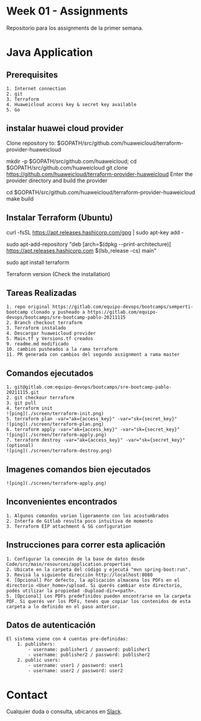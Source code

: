 # Week 01 - Assignments
Repositorio para los assignments de la primer semana.

# Java Application

## Prerequisites

	1. Internet connection
	2. git
	3. Terraform
	4. Huaweicloud access key & secret key available
	5. Go

## instalar huawei cloud provider
Clone repository to: $GOPATH/src/github.com/huaweicloud/terraform-provider-huaweicloud

mkdir -p $GOPATH/src/github.com/huaweicloud; cd $GOPATH/src/github.com/huaweicloud
git clone https://github.com/huaweicloud/terraform-provider-huaweicloud
Enter the provider directory and build the provider

cd $GOPATH/src/github.com/huaweicloud/terraform-provider-huaweicloud
make build

## Instalar Terraform (Ubuntu)
curl -fsSL https://apt.releases.hashicorp.com/gpg | sudo apt-key add -

sudo apt-add-repository "deb [arch=$(dpkg --print-architecture)] https://apt.releases.hashicorp.com $(lsb_release -cs) main"

sudo apt install terraform

Terraform version (Check the installation)

## Tareas Realizadas

	1. repo original https://gitlab.com/equipo-devops/bootcamps/semperti-bootcamp clonado y pusheado a https://gitlab.com/equipo-devops/bootcamps/sre-bootcamp-pablo-20211115	
	2. Branch checkout terraform
	3. Terraform instalado
	4. Descargar huaweicloud provider
	5. Main.tf y Versions.tf creados
	9. readme.md modificado 
	10. cambios pusheados a la rama terraform
	11. PR generada con cambios del segundo assignment a rama master

## Comandos ejecutados

	1. git@gitlab.com:equipo-devops/bootcamps/sre-bootcamp-pablo-20211115.git
	2. git checkour terraform
	3. git pull
	4. terraform init
	![ping](./screen/terraform-init.png)
	5. terraform plan -var="ak={access_key}" -var="sk={secret_key}"
	![ping](./screen/terraform-plan.png)
	6. terraform apply -var="ak={access_key}" -var="sk={secret_key}"
	![ping](./screen/terraform-apply.png)
	7. terraform destroy -var="ak={access_key}" -var="sk={secret_key}" (optional)
	![ping](./screen/terraform-destroy.png)

## Imagenes comandos bien ejecutados

    ![ping](./screen/terraform-apply.png)

## Inconvenientes encontrados

	1. Algunos comandos varian ligeramente con los acostumbrados
	2. Interfa de Gitlab resulta poco intuitiva de momento
	3. Terraform EIP attachment & SG configuration

## Instrucciones para correr esta aplicación

	1. Configurar la conexión de la base de datos desde Code/src/main/resources/application.properties
	2. Ubicate en la carpeta del código y ejecutá "mvn spring-boot:run".
	3. Revisá la siguiente dirección http://localhost:8080
	4. [Opcional] Por defecto, la aplicación almacena los PDFs en el directorio <User_home>/upload. Si querés cambiar este directorio, podés utilizar la propiedad -Dupload-dir=<path>.
	5. [Opcional] Los PDFs predefinidos pueden encontrarse en la carpeta PDF. Si querés ver los PDFs, tenés que copiar los contenidos de esta carpeta a lo definido en el paso anterior.
	
## Datos de autenticación

	El sistema viene con 4 cuentas pre-definidas:
		1. publishers:
			- username: publisher1 / password: publisher1
			- username: publisher2 / password: publisher2
		2. public users:
			- username: user1 / password: user1
			- username: user2 / password: user2
            
# Contact

Cualquier duda o consulta, ubicanos en [Slack](https://semperti.slack.com).
